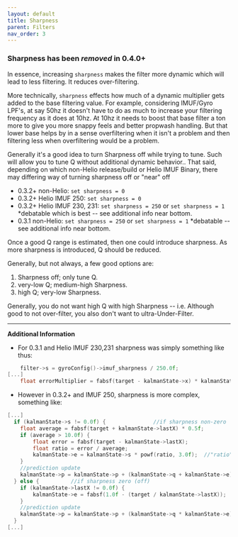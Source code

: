```yaml
---
layout: default
title: Sharpness
parent: Filters
nav_order: 3
---
```


### Sharpness has been _**removed**_ in 0.4.0+

In essence, increasing `sharpness` makes the filter more dynamic which will lead to less filtering. It reduces over-filtering.

More technically, `sharpness` effects how much of a dynamic multiplier gets added to the base filtering value. For example, considering IMUF/Gyro LPF's, at say 50hz it doesn't have to do as much to increase your filtering frequency as it does at 10hz. At 10hz it needs to boost that base filter a ton more to give you more snappy feels and better propwash handling. But that lower base helps by in a sense overfiltering when it isn't a problem and then filtering less when overfiltering would be a problem.

Generally it's a good idea to turn Sharpness off while trying to tune. Such will allow you to tune Q without additional dynamic behavior..  That said, depending on which non-Helio release/build or Helio IMUF Binary, there may differing way of turning sharpness off or "near" off
* 0.3.2+ non-Helio: `set sharpness = 0`
* 0.3.2+ Helio IMUF 250: `set sharpness = 0`
* 0.3.2+ Helio IMUF 230, 231: `set sharpness = 250` or `set sharpness = 1` \*debatable which is best -- see additional info near bottom.
* 0.3.1 non-Helio:  `set sharpness = 250` or `set sharpness = 1` \*debatable -- see additional info near bottom.

Once a good Q range is estimated, then one could introduce sharpness.  As more sharpness is introduced, Q should be reduced.

Generally, but not always, a few good options are:
 1) Sharpness off; only tune Q.
 2) very-low Q; medium-high Sharpness.
 3) high Q; very-low Sharpness.

Generally, you do not want high Q with high Sharpness -- i.e. Although good to not over-filter, you also don't want to ultra-Under-Filter.

***

**Additional Information**
* For 0.3.1 and Helio IMUF 230,231 sharpness was simply something like thus:
```c
    filter->s = gyroConfig()->imuf_sharpness / 250.0f;  
[...]
    float errorMultiplier = fabsf(target - kalmanState->x) * kalmanState->s;
```
* However in 0.3.2+ and IMUF 250, sharpness is more complex, something like:

```c
[...]
  if (kalmanState->s != 0.0f) {               //if sharpness non-zero
    float average = fabsf(target + kalmanState->lastX) * 0.5f;
    if (average > 10.0f) {
        float error = fabsf(target - kalmanState->lastX);
        float ratio = error / average;
        kalmanState->e = kalmanState->s * powf(ratio, 3.0f);  //"ratio" power 3 and multiply by a gain (sharpness)
    }
    //prediction update
    kalmanState->p = kalmanState->p + (kalmanState->q + kalmanState->e);
  } else {          //if sharpness zero (off)
    if (kalmanState->lastX != 0.0f) {
        kalmanState->e = fabsf(1.0f - (target / kalmanState->lastX));
    }
    //prediction update
    kalmanState->p = kalmanState->p + (kalmanState->q * kalmanState->e);
  }
[...]
```
 

